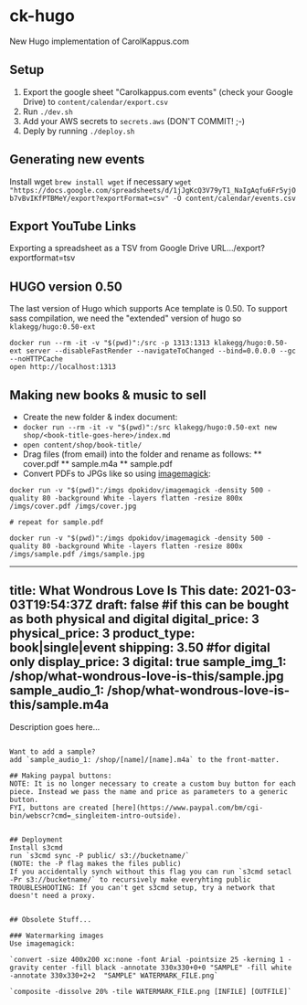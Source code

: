 # ck-hugo
New Hugo implementation of CarolKappus.com


## Setup

1. Export the google sheet "Carolkappus.com events" (check your Google Drive) to `content/calendar/export.csv`
2. Run `./dev.sh`
3. Add your AWS secrets to `secrets.aws` (DON'T COMMIT! ;-)
4. Deply by running `./deploy.sh`

## Generating new events
Install wget `brew install wget` if necessary
`wget "https://docs.google.com/spreadsheets/d/1jJgKcQ3V79yT1_NaIgAqfu6Fr5yjOb7vBvIKfPTBMeY/export?exportFormat=csv" -O content/calendar/events.csv`

## Export YouTube Links
Exporting a spreadsheet as a TSV from Google Drive
URL.../export?exportformat=tsv


## HUGO version 0.50
The last version of Hugo which supports Ace template is 0.50. To support sass compilation, we need the "extended" version of hugo so `klakegg/hugo:0.50-ext`

```
docker run --rm -it -v "$(pwd)":/src -p 1313:1313 klakegg/hugo:0.50-ext server --disableFastRender --navigateToChanged --bind=0.0.0.0 --gc --noHTTPCache
open http://localhost:1313
```

## Making new books & music to sell

* Create the new folder & index document:
* `docker run --rm -it -v "$(pwd)":/src klakegg/hugo:0.50-ext new shop/<book-title-goes-here>/index.md`
* `open content/shop/book-title/`
* Drag files (from email) into the folder and rename as follows:
** cover.pdf
** sample.m4a
** sample.pdf
* Convert PDFs to JPGs like so using [imagemagick](https://hub.docker.com/r/dpokidov/imagemagick/):

```
docker run -v "$(pwd)":/imgs dpokidov/imagemagick -density 500 -quality 80 -background White -layers flatten -resize 800x /imgs/cover.pdf /imgs/cover.jpg  

# repeat for sample.pdf

docker run -v "$(pwd)":/imgs dpokidov/imagemagick -density 500 -quality 80 -background White -layers flatten -resize 800x /imgs/sample.pdf /imgs/sample.jpg  
```


---
title: What Wondrous Love Is This
date: 2021-03-03T19:54:37Z
draft: false
#if this can be bought as both physical and digital
digital_price: 3
physical_price: 3
product_type: book|single|event
shipping: 3.50
#for digital only
display_price: 3
digital: true
sample_img_1: /shop/what-wondrous-love-is-this/sample.jpg
sample_audio_1: /shop/what-wondrous-love-is-this/sample.m4a
---
Description goes here...
```

Want to add a sample?
add `sample_audio_1: /shop/[name]/[name].m4a` to the front-matter.

## Making paypal buttons:
NOTE: It is no longer necessary to create a custom buy button for each piece. Instead we pass the name and price as parameters to a generic button.
FYI, buttons are created [here](https://www.paypal.com/bm/cgi-bin/webscr?cmd=_singleitem-intro-outside).


## Deployment
Install s3cmd
run `s3cmd sync -P public/ s3://bucketname/`
(NOTE: the -P flag makes the files public)
If you accidentally synch without this flag you can run `s3cmd setacl -Pr s3://bucketname/` to recursively make everyhting public
TROUBLESHOOTING: If you can't get s3cmd setup, try a network that doesn't need a proxy.


## Obsolete Stuff...

### Watermarking images
Use imagemagick:

`convert -size 400x200 xc:none -font Arial -pointsize 25 -kerning 1 -gravity center -fill black -annotate 330x330+0+0 "SAMPLE" -fill white -annotate 330x330+2+2  "SAMPLE" WATERMARK_FILE.png`

`composite -dissolve 20% -tile WATERMARK_FILE.png [INFILE] [OUTFILE]`
